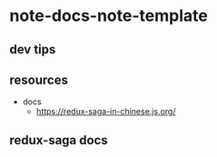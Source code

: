 # note-docs-note-template

## dev tips

## resources
- docs
    - https://redux-saga-in-chinese.js.org/

## redux-saga docs 

### 